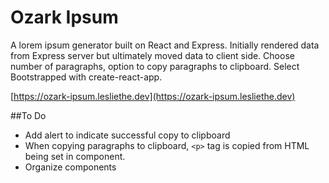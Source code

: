 # Ozark Ipsum

A lorem ipsum generator built on React and Express. Initially rendered data from Express server but ultimately moved data to client side. Choose number of paragraphs, option to copy paragraphs to clipboard. Select Bootstrapped with create-react-app.

[https://ozark-ipsum.lesliethe.dev](https://ozark-ipsum.lesliethe.dev)

##To Do
* Add alert to indicate successful copy to clipboard
* When copying paragraphs to clipboard, `<p>` tag is copied from HTML being set in component.
* Organize components
